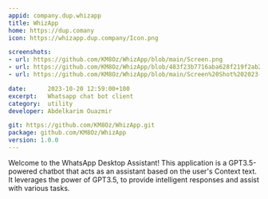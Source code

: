 ```yaml
---
appid: company.dup.whizapp
title: WhizApp
home: https://dup.comany
icon: https://whizapp.dup.company/Icon.png

screenshots:
- url: https://github.com/KM8Oz/WhizApp/blob/main/Screen.png
- url: https://github.com/KM8Oz/WhizApp/blob/483f23b7716aba628f219f2ab27dbd966796ff68/Screen%20Shot%202023-07-08%20at%202.12.04%20PM.png?raw=true
- url: https://github.com/KM8Oz/WhizApp/blob/main/Screen%20Shot%202023-07-08%20at%207.11.57%20AM.png?raw=true

date:      2023-10-20 12:59:00+100
excerpt:   Whatsapp chat bot client
category:  utility
developer: Abdelkarim Ouazmir

git: https://github.com/KM8Oz/WhizApp.git
package: github.com/KM8Oz/WhizApp
version: 1.0.0
---
```


Welcome to the WhatsApp Desktop Assistant! This application is a GPT3.5-powered chatbot that acts as an assistant based on the user's Context text. It leverages the power of GPT3.5, to provide intelligent responses and assist with various tasks.

